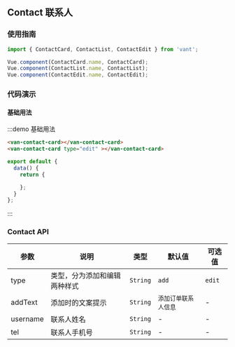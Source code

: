 <script>
export default {
  data() {
    return {

    };
  }
};
</script>

## Contact 联系人

### 使用指南
``` javascript
import { ContactCard, ContactList, ContactEdit } from 'vant';

Vue.component(ContactCard.name, ContactCard);
Vue.component(ContactList.name, ContactList);
Vue.component(ContactEdit.name, ContactEdit);
```

### 代码演示

#### 基础用法

:::demo 基础用法
```html
<van-contact-card></van-contact-card>
<van-contact-card type="edit" ></van-contact-card>
```

``` javascript
export default {
  data() {
    return {

    };
  }
};
```
:::

### Contact API
| 参数 | 说明 | 类型 | 默认值 | 可选值 |
|-----------|-----------|-----------|-------------|-------------|
| type | 类型，分为添加和编辑两种样式 | `String` | `add` | `edit` |
| addText | 添加时的文案提示 | `String` | `添加订单联系人信息` | - |
| username | 联系人姓名 | `String` | - | - |
| tel | 联系人手机号 | `String` | - | - |
